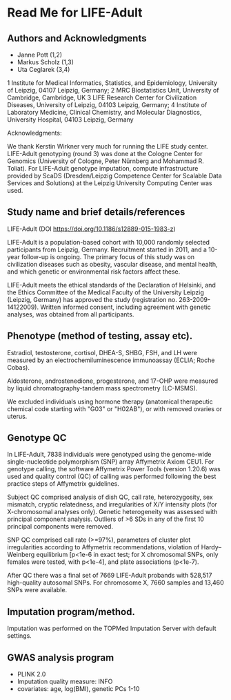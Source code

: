 # Read Me for LIFE-Adult

##	Authors and Acknowledgments 

- Janne Pott (1,2)
- Markus Scholz (1,3)
- Uta Ceglarek (3,4)

1 Institute for Medical Informatics, Statistics, and Epidemiology, University of Leipzig, 04107 Leipzig, Germany; 
2 MRC Biostatistics Unit, University of Cambridge, Cambridge, UK
3 LIFE Research Center for Civilization Diseases, University of Leipzig, 04103 Leipzig, Germany;
4 Institute of Laboratory Medicine, Clinical Chemistry, and Molecular Diagnostics, University Hospital, 04103 Leipzig, Germany

Acknowledgments:

We thank Kerstin Wirkner very much for running the LIFE study center. LIFE-Adult genotyping (round 3) was done at the Cologne Center for Genomics (University of Cologne, Peter Nürnberg and Mohammad R. Toliat). For LIFE-Adult genotype imputation, compute infrastructure provided by ScaDS (Dresden/Leipzig Competence Center for Scalable Data Services and Solutions) at the Leipzig University Computing Center was used.  

## Study name and brief details/references

LIFE-Adult (DOI https://doi.org/10.1186/s12889-015-1983-z)

LIFE-Adult is a population-based cohort with 10,000 randomly selected participants from Leipzig, Germany. Recruitment started in 2011, and a 10-year follow-up is ongoing. The primary focus of this study was on civilization diseases such as obesity, vascular disease, and mental health, and which genetic or environmental risk factors affect these.

LIFE-Adult meets the ethical standards of the Declaration of Helsinki, and the Ethics Committee of the Medical Faculty of the University Leipzig (Leipzig, Germany) has approved the study (registration no. 263-2009-14122009). Written informed consent, including agreement with genetic analyses, was obtained from all participants.

## Phenotype (method of testing, assay etc).

Estradiol, testosterone, cortisol, DHEA-S, SHBG, FSH, and LH were measured by an electrochemiluminescence immunoassay (ECLIA; Roche Cobas). 

Aldosterone, androstenedione, progesterone, and 17-OHP were measured by liquid chromatography-tandem mass spectrometry (LC-MSMS). 

We excluded individuals using hormone therapy (anatomical therapeutic chemical code starting with "G03" or "H02AB"), or with removed ovaries or uterus.

## Genotype QC

In LIFE-Adult, 7838 individuals were genotyped using the genome-wide single-nucleotide polymorphism (SNP) array Affymetrix Axiom CEU1. 
For genotype calling, the software Affymetrix Power Tools (version 1.20.6) was used and quality control (QC) of calling was performed following the best practice steps of Affymetrix guidelines.

Subject QC comprised analysis of dish QC, call rate, heterozygosity, sex mismatch, cryptic relatedness, and irregularities of X/Y intensity plots (for X-chromosomal analyses only). Genetic heterogeneity was assessed with principal component analysis. Outliers of >6 SDs in any of the first 10 principal components were removed.

SNP QC comprised call rate (>=97%), parameters of cluster plot irregularities according to Affymetrix recommendations, violation of Hardy–Weinberg equilibrium [p<1e-6 in exact test; for X chromosomal SNPs, only females were tested, with p<1e-4], and plate associations (p<1e-7). 

After QC there was a final set of 7669 LIFE-Adult probands with 528,517 high-quality autosomal SNPs. For chromosome X, 7660 samples and 13,460 SNPs were available. 

## Imputation program/method.

Imputation was performed on the TOPMed Imputation Server with default settings. 

## GWAS analysis program 

- PLINK 2.0
- Imputation quality measure: INFO
- covariates: age, log(BMI), genetic PCs 1-10
